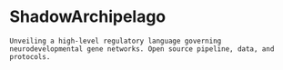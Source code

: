 # ShadowArchipelago
 `Unveiling a high-level regulatory language governing neurodevelopmental gene networks. Open source pipeline, data, and protocols.`
